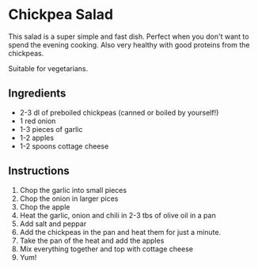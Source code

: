 Chickpea Salad
================================================================================

This salad is a super simple and fast dish. Perfect when you don't want to spend
the evening cooking. Also very healthy with good proteins from the chickpeas. 

Suitable for vegetarians.


Ingredients
--------------------------------------------------------------------------------

* 2-3 dl of preboiled chickpeas (canned or boiled by yourself!)
* 1 red onion
* 1-3 pieces of garlic
* 1-2 apples
* 1-2 spoons cottage cheese


Instructions
--------------------------------------------------------------------------------

1. Chop the garlic into small pieces
2. Chop the onion in larger pices
3. Chop the apple
4. Heat the garlic, onion and chili in 2-3 tbs of olive oil in a pan
5. Add salt and peppar
6. Add the chickpeas in the pan and heat them for just a minute. 
7. Take the pan of the heat and add the apples
8. Mix everything together and top with cottage cheese
8. Yum!